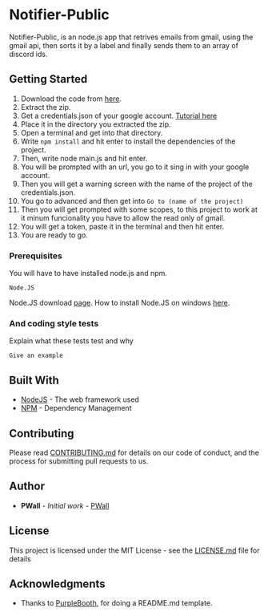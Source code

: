 # Notifier-Public

Notifier-Public, is an node.js app that retrives emails from gmail, using the gmail api, then sorts it by a label and finally sends them to an array of discord ids.

## Getting Started

1.	Download the code from [here](https://github.com/PWalll/Notifier-Public/archive/master.zip).
2.	Extract the zip.
3.	Get a credentials.json of your google account. [Tutorial here]()
4.	Place it in the directory you extracted the zip.
5.	Open a terminal and get into that directory.
6.	Write `npm install` and hit enter to install the dependencies of the project.
7.	Then, write node main.js and hit enter.
8. 	You will be prompted with an url, you go to it sing in with your google account.
9.	Then you will get a warning screen with the name of the project of the credentials.json.
10.	You go to advanced and then get into `Go to (name of the project)`
11. Then you will get prompted with some scopes, to this project to work at it minum funcionality you have to allow the read only of gmail.
12. You will get a token, paste it in the terminal and then hit enter.
13. You are ready to go.

### Prerequisites
You will have to have installed node.js and npm.

```
Node.JS
```
Node.JS download [page](https://nodejs.org/en/download/).
How to install Node.JS on windows [here](https://phoenixnap.com/kb/install-node-js-npm-on-windows).

### And coding style tests

Explain what these tests test and why

```
Give an example
```

## Built With

* [NodeJS](https://nodejs.org/dist/latest-v12.x/docs/api/) - The web framework used
* [NPM](https://www.npmjs.com/) - Dependency Management

## Contributing

Please read [CONTRIBUTING.md](https://gist.github.com/PurpleBooth/b24679402957c63ec426) for details on our code of conduct, and the process for submitting pull requests to us.

## Author

* **PWall** - *Initial work* - [PWall](https://github.com/PWalll)

## License

This project is licensed under the MIT License - see the [LICENSE.md](LICENSE.md) file for details

## Acknowledgments

* Thanks to [PurpleBooth](https://github.com/PurpleBooth), for doing a README.md template.